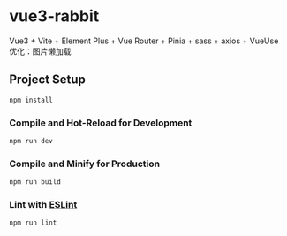 # vue3-rabbit

Vue3 + Vite + Element Plus + Vue Router + Pinia + sass + axios + VueUse
优化：图片懒加载

## Project Setup

```sh
npm install
```

### Compile and Hot-Reload for Development

```sh
npm run dev
```

### Compile and Minify for Production

```sh
npm run build
```

### Lint with [ESLint](https://eslint.org/)

```sh
npm run lint
```
